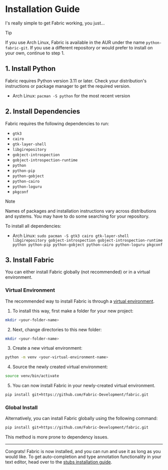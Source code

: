 # Installation Guide
I's really simple to get Fabric working, you just...

> [!TIP]
> If you use Arch Linux, Fabric is available in the AUR under the name `python-fabric-git`. If you use a different repository or would prefer to install on your own, continue to step 1.

## 1. Install Python
Fabric requires Python version 3.11 or later. Check your distribution's instructions or package manager to get the required version.

* Arch Linux: `pacman -S python` for the most recent version

## 2. Install  Dependencies

Fabric requires the following dependencies to run:
* `gtk3`
* `cairo`
* `gtk-layer-shell`
* `libgirepository`
* `gobject-introspection`
* `gobject-introspection-runtime`
* `python`
* `python-pip`
* `python-gobject`
* `python-cairo`
* `python-loguru`
* `pkgconf`

> [!NOTE]
> Names of packages and installation instructions vary across  distributions and systems. You may have to do some searching for your repository.

To install all dependencies:
* Arch Linux: `sudo pacman -S gtk3 cairo gtk-layer-shell libgirepository gobject-introspection gobject-introspection-runtime python python-pip python-gobject python-cairo python-loguru pkgconf`


## 3. Install Fabric

You can either install Fabric globally (not recommended) or in a virtual environment.

### Virtual Environment
The recommended way to install Fabric is through a [virtual environment](https://docs.python.org/3/library/venv).

1. To install this way, first make a folder for your new project:
```bash
mkdir <your-folder-name>
```

2. Next, change directories to this new folder:
```bash
mkdir <your-folder-name>
```

3. Create a new virtual environment:
```bash
python -m venv <your-virtual-environment-name>
```

4. Source the newly created virtual environment:
```bash
source venv/bin/activate
```

5. You can now install Fabric in your newly-created virtual environment.
```bash
pip install git+https://github.com/Fabric-Development/fabric.git
```

### Global Install
Alternatively, you can install Fabric globally using the following command:
```bash
pip install git+https://github.com/Fabric-Development/fabric.git
```
This method is more prone to dependency issues.

---

Congrats! Fabric is now installed, and you can run and use it as long as you would like. To get auto-completion and type annotation functionality in your text editor, head over to the [stubs installation guide](installing-stubs.md).
